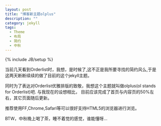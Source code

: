 ```yaml
---
layout: post
title: "博客新主题olplus"
description: ""
category: jekyll
tags: 
  - Theme
  - 布局
  - 简约
  - 中秋
---
```

{% include JB/setup %}

当前几天看到Orderlist时，我想，是时候了,这不正是我所要寻找的简约风么,于是这两天断断续续的做了目前的这个jekyll主题。
<!--more-->

同时为了表达对Orderlist优雅排版的致敬，我想这个主题就叫做olplus(ol stands for Orderlist)吧. 与我现在的设想相比，
目前应该完成了首页与内容页的50%左右，其它页面随后更新。

推荐使用FF,Chrome,Safari等可以很好支持HTML5的浏览器进行浏览。

BTW，中秋晚上喝了茶，睡不着觉的感觉，谁能懂呀...